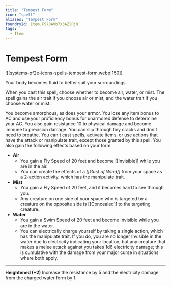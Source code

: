```yaml
---
title: "Tempest Form"
icon: "spell"
aliases: "Tempest Form"
foundryId: Item.F57BAVb7X3AZlRj9
tags:
  - Item
---
```


# Tempest Form
![[systems-pf2e-icons-spells-tempest-form.webp|150]]

Your body becomes fluid to better suit your surroundings.

When you cast this spell, choose whether to become air, water, or mist. The spell gains the air trait if you choose air or mist, and the water trait if you choose water or mist.

You become amorphous, as does your armor. You lose any item bonus to AC and use your proficiency bonus for unarmored defense to determine your AC. You also gain resistance 10 to physical damage and become immune to precision damage. You can slip through tiny cracks and don't need to breathe. You can't cast spells, activate items, or use actions that have the attack or manipulate trait, except those granted by this spell. You also gain the following effects based on your form.

*   **Air**
    *   You gain a Fly Speed of 20 feet and become [[Invisible]] while you are in the air.
    *   You can create the effects of a _[[Gust of Wind]]_ from your space as a 2-action activity, which has the manipulate trait.
*   **Mist**
    *   You gain a Fly Speed of 20 feet, and it becomes hard to see through you.
    *   Any creature on one side of your space who is targeted by a creature on the opposite side is [[Concealed]] to the targeting creature.
*   **Water**
    *   You gain a Swim Speed of 20 feet and become Invisible while you are in the water.
    *   You can electrically charge yourself by taking a single action, which has the manipulate trait. If you do, you are no longer Invisible in the water due to electricity indicating your location, but any creature that makes a melee attack against you takes 1d6 electricity damage; this is cumulative with the damage from your major curse in situations where both apply.

* * *

**Heightened (+2)** Increase the resistance by 5 and the electricity damage from the charged water form by 1.
